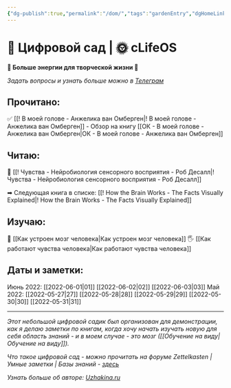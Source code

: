 ```yaml
---
{"dg-publish":true,"permalink":"/dom/","tags":"gardenEntry","dgHomeLink":true,"dgPassFrontmatter":false}
---
```



# 🌱 Цифровой сад | 🌞 cLifeOS 
**🔋 Больше энергии для творческой жизни 🎨**

*Задать вопросы и узнать больше можно в [Телеграм](https://t.me/cLifeOS)* 

## Прочитано:
✅  [[! В моей голове - Анжелика ван Омберген|! В моей голове - Анжелика ван Омберген]] 
	- Обзор на книгу [[ОК - В моей голове - Анжелика ван Омберген|ОК - В моей голове - Анжелика ван Омберген]]

## Читаю:
📗 [[! Чувства - Нейробиология сенсорного восприятия - Роб Десалл|! Чувства - Нейробиология сенсорного восприятия - Роб Десалл]]

➡ Следующая книга в списке: [[! How the Brain Works - The Facts Visually Explained|! How the Brain Works - The Facts Visually Explained]]

## Изучаю:
🧠 [[Как устроен мозг человека|Как устроен мозг человека]]
🖐 [[Как работают чувства человека|Как работают чувства человека]]

## Даты и заметки:
Июнь 2022: [[2022-06-01|01]] [[2022-06-02|02]] [[2022-06-03|03]]
Май 2022: [[2022-05-27|27]] [[2022-05-28|28]] [[2022-05-29|29]] [[2022-05-30|30]] [[2022-05-31|31]] 

---
*Этот небольшой цифровой садик был организован для демонстрации, как я делаю заметки по книгам, когда хочу начать изучать новую для себя область знаний - и в моем случае - это мозг ([[Обучение на виду|Обучение на виду]]).*

*Что такое цифровой сад - можно прочитать на форуме Zettelkasten | Умные заметки | Базы знаний - [здесь](https://zttl.space/t/czifrovye-sady-kak-unikalnoe-yavlenie-sovremennogo-virtualnogo-prostranstva/349)*

*Узнать больше об авторе: [Uzhakina.ru](https://uzhakina.ru/)*
